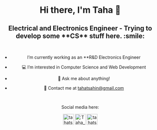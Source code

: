 <h1 align="center"> Hi there, I'm Taha 👋 </h1>

<h2 align="center"> Electrical and Electronics Engineer - Trying to develop some **CS** stuff here. :smile:</h2> 


<br />

<center> 

*  I’m currently working as an **R&D Electronics Engineer
	
* 💻 I’m interested in Computer Science and Web Development
	
* 💬 Ask me about anything!
	
* 📧 Contact me at [tahatsahin@gmail.com](mailto:tahatsahin@gmail.com)
	
</center> 

<br />

<p align="center"> Social media here: </p>

<p align="center">
<a href="www.linkedin.com/in/taha-turgut-şahin-b63416158
" target="blank"><img align="center" src="https://www.google.com/url?sa=i&url=https%3A%2F%2Fwww.pngegg.com%2Ftr%2Fpng-erdnp&psig=AOvVaw3kDMegct2l9pa2IobHiIF6&ust=1639500790091000&source=images&cd=vfe&ved=0CAsQjRxqFwoTCIitl8Se4fQCFQAAAAAdAAAAABAD" alt="tahatsahin" width="35px" /></a>
<a href="https://twitter.com/Taha_Turgut" target="blank"><img align="center" src="https://cdn.jsdelivr.net/npm/simple-icons@v3/icons/twitter.svg" alt="Taha_Turgut" width="35px" /></a>
<a href="https://instagram.com/tahatsahin" target="blank"><img align="center" src="https://cdn.jsdelivr.net/npm/simple-icons@v3/icons/instagram.svg" alt="tahatsahin" width="35px" /></a>
</p>

<br />
